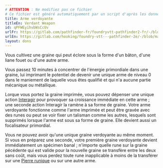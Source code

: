 ```yaml
---
# ATTENTION : Ne modifiez pas ce fichier
# Ce fichier est généré automatiquement par un script d'après les données du module Foundry VTT officiel et de sa traduction
title: Arme verdoyante
titleEn: Verdant Weapon
id: qPFWEyihvbWsCcUv
urlFr: https://gitlab.com/pathfinder-fr/foundryvtt-pathfinder2-fr/-/blob/master/data/feats/qPFWEyihvbWsCcUv.htm
urlEn: https://gitlab.com/hooking/foundry-vtt---pathfinder-2e/-/blob/master/packs/data/feats.db/verdant-weapon.json
layout: dons
---
```

Vous cultivez une graine qui peut éclore sous la forme d'un bâton, d'une liane fouet ou d'une autre arme.

Vous passez 10 minutes à concentrer de l'énergie primordiale dans une graine, lui imprimant le potentiel de devenir une unique arme de niveau 0 dans le maniement de laquelle vous êtes qualifié et qui n'a aucune partie mécanique ou métallique.

Lorque vous portez la graine imprimée, vous pouvez dépenser une unique action [Interagir](../actions/interagir.html) pour provoquer sa croissance immédiate en cette arme ; une seconde action Interagir la ramène à sa forme de graine. Votre arme verdoyante fonctionne comme l'arme imprimée et peut être gravée avec des runes ou peut se voir fixer un talisman comme les autres, lesquels sont supprimés lorsque l'arme est sous sa forme de graine. Elle devient aussi un focalisateur primordial.

Vous ne pouvez avoir qu'une unique graine verdoyante au même moment. Si vous en préparez une seconde, votre première graine verdoyante devient immédiatement un spécimen banal ; n'importe quelle rune sur la graine pécédente qui est valide pour la nouvelle graine se transfère entre les deux sans coût, mais vous perdez toute rune inapplicable à moins de la transférer sur une [Pierre runique](../équipements/pierre-runique.html) ou sur une autre arme.
